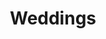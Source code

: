 ---
title: Weddings
image: "https://googledrive.com/host/0B2YHeCssXjxzN0UzdVZtNmFINTQ/wedding-home-cath-josh.jpg"
link-label: "View More Weddings"
link: wedding
---